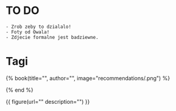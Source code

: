 # TO DO

    - Zrob zeby to dzialalo!
    - Foty od Owala!
    - Zdjecie formalne jest badziewne.


# Tagi

{% book(title="", author="", image="recommendations/.png") %}

{% end %}


{{ figure(url="" description="") }}

